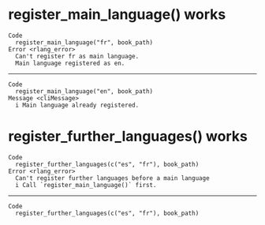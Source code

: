 # register_main_language() works

    Code
      register_main_language("fr", book_path)
    Error <rlang_error>
      Can't register fr as main language.
      Main language registered as en.

---

    Code
      register_main_language("en", book_path)
    Message <cliMessage>
      i Main language already registered.

# register_further_languages() works

    Code
      register_further_languages(c("es", "fr"), book_path)
    Error <rlang_error>
      Can't register further languages before a main language
      i Call `register_main_language()` first.

---

    Code
      register_further_languages(c("es", "fr"), book_path)

